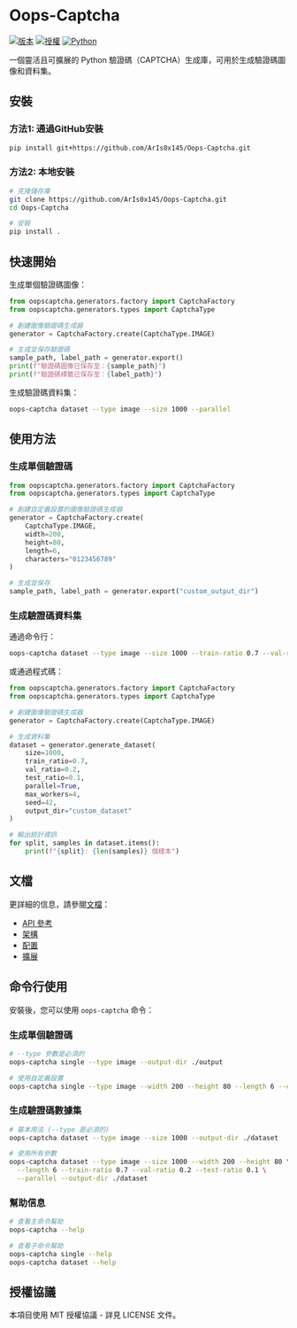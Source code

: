 # Oops-Captcha

[![版本](https://img.shields.io/badge/version-0.1.0-blue.svg)](https://github.com/ArIs0x145/Oops-Captcha)
[![授權](https://img.shields.io/badge/license-MIT-green.svg)](LICENSE)
[![Python](https://img.shields.io/badge/python-3.7%2B-blue.svg)](https://www.python.org/downloads/)

一個靈活且可擴展的 Python 驗證碼（CAPTCHA）生成庫，可用於生成驗證碼圖像和資料集。

## 安裝

### 方法1: 通過GitHub安裝

```bash
pip install git+https://github.com/ArIs0x145/Oops-Captcha.git
```

### 方法2: 本地安裝

```bash
# 克隆儲存庫
git clone https://github.com/ArIs0x145/Oops-Captcha.git
cd Oops-Captcha

# 安裝
pip install .
```

## 快速開始

生成單個驗證碼圖像：

```python
from oopscaptcha.generators.factory import CaptchaFactory
from oopscaptcha.generators.types import CaptchaType

# 創建圖像驗證碼生成器
generator = CaptchaFactory.create(CaptchaType.IMAGE)

# 生成並保存驗證碼
sample_path, label_path = generator.export()
print(f"驗證碼圖像已保存至：{sample_path}")
print(f"驗證碼標籤已保存至：{label_path}")
```

生成驗證碼資料集：

```bash
oops-captcha dataset --type image --size 1000 --parallel
```

## 使用方法

### 生成單個驗證碼

```python
from oopscaptcha.generators.factory import CaptchaFactory
from oopscaptcha.generators.types import CaptchaType

# 創建自定義設置的圖像驗證碼生成器
generator = CaptchaFactory.create(
    CaptchaType.IMAGE,
    width=200,
    height=80,
    length=6,
    characters="0123456789"
)

# 生成並保存
sample_path, label_path = generator.export("custom_output_dir")
```

### 生成驗證碼資料集

通過命令行：

```bash
oops-captcha dataset --type image --size 1000 --train-ratio 0.7 --val-ratio 0.2 --test-ratio 0.1 --parallel --output-dir custom_dataset
```

或通過程式碼：

```python
from oopscaptcha.generators.factory import CaptchaFactory
from oopscaptcha.generators.types import CaptchaType

# 創建圖像驗證碼生成器
generator = CaptchaFactory.create(CaptchaType.IMAGE)

# 生成資料集
dataset = generator.generate_dataset(
    size=1000,
    train_ratio=0.7,
    val_ratio=0.2,
    test_ratio=0.1,
    parallel=True,
    max_workers=4,
    seed=42,
    output_dir="custom_dataset"
)

# 輸出統計資訊
for split, samples in dataset.items():
    print(f"{split}: {len(samples)} 個樣本")
```

## 文檔

更詳細的信息，請參閱[文檔](docs/README_zh_TW.md)：

- [API 參考](docs/api-reference_zh_TW.md)
- [架構](docs/architecture_zh_TW.md)
- [配置](docs/configuration_zh_TW.md)
- [擴展](docs/extending_zh_TW.md)

## 命令行使用

安裝後，您可以使用 `oops-captcha` 命令：

### 生成單個驗證碼

```bash
# --type 參數是必須的
oops-captcha single --type image --output-dir ./output

# 使用自定義設置
oops-captcha single --type image --width 200 --height 80 --length 6 --output-dir ./output
```

### 生成驗證碼數據集

```bash
# 基本用法 (--type 是必須的)
oops-captcha dataset --type image --size 1000 --output-dir ./dataset

# 使用所有參數
oops-captcha dataset --type image --size 1000 --width 200 --height 80 \
  --length 6 --train-ratio 0.7 --val-ratio 0.2 --test-ratio 0.1 \
  --parallel --output-dir ./dataset
```

### 幫助信息

```bash
# 查看主命令幫助
oops-captcha --help

# 查看子命令幫助
oops-captcha single --help
oops-captcha dataset --help
```

## 授權協議

本項目使用 MIT 授權協議 - 詳見 LICENSE 文件。 